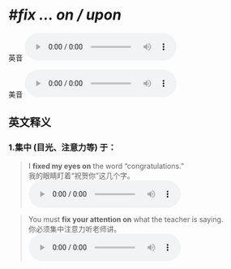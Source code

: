# ***\#fix … on / upon*** 
英音
<audio src="./media/fix … on1_AAC.aac" controls="controls"></audio>

美音
<audio src="./media/fix … on2_AAC.aac" controls="controls"></audio>



  

英文释义
---
### 1.**集中 (目光、注意力等) 于：**  

 > I **fixed my eyes on** the word “congratulations.”  
 > 我的眼睛盯着“祝贺你”这几个字。    
<audio src="./media/fix-6.aac" controls="controls"></audio>

 > You must **fix your attention on** what the teacher is saying.  
 > 你必须集中注意力听老师讲。    
<audio src="./media/fix-7.aac" controls="controls"></audio>


